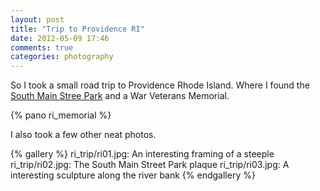 ```yaml
---
layout: post
title: "Trip to Providence RI"
date: 2012-05-09 17:46
comments: true
categories: photography
---
```

So I took a small road trip to Providence Rhode Island. Where I found the
[South Main Stree Park][1] and a War Veterans Memorial.

<!-- more -->

{% pano ri_memorial %}

I also took a few other neat photos.

{% gallery %}
ri_trip/ri01.jpg: An interesting framing of a steeple
ri_trip/ri02.jpg: The South Main Street Park plaque
ri_trip/ri03.jpg: A interesting sculpture along the river bank
{% endgallery %}

[1]: http://local.google.com/maps?q=41.824725,-71.407678&num=1&t=m&z=17

